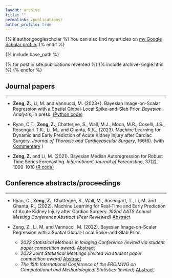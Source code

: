 ```yaml
---
layout: archive
title: ""
permalink: /publications/
author_profile: true
---
```


{% if author.googlescholar %}
  You can also find my articles on <u><a href="{{author.googlescholar}}">my Google Scholar profile</a>.</u>
{% endif %}

{% include base_path %}

{% for post in site.publications reversed %}
  {% include archive-single.html %}
{% endfor %}

## Journal papers
---
* **Zeng, Z.**, Li, M. and Vannucci, M. (2023+). Bayesian Image-on-Scalar Regression with a Spatial Global-Local Spike-and-Slab Prior. *Bayesian Analysis*, in press.
[(Python code)](https://github.com/ZijianZeng/BIoS_SGLSS)

* Ryan, C.T., **Zeng, Z.**, Chatterjee, S., Wall, M.J., Moon, M.R., Coselli, J.S., Rosengart T.K., Li, M., and Ghanta, R.K., (2023). Machine Learning for Dynamic and Early Prediction of Acute Kidney Injury after Cardiac Surgery. *Journal of Thoracic and Cardiovascular Surgery*, 166(6). (with [Commentary](https://www.jtcvs.org/article/S0022-5223(22)01048-0/fulltext) )

* **Zeng, Z.** and Li, M. (2021). Bayesian Median Autoregression for Robust Time Series Forecasting. *International Journal of Forecasting*, 37(2), 1000-1010
[(R code)](https://github.com/ZijianZeng/BayesMAR)

## Conference abstracts/proceedings
---
* Ryan, C., **Zeng, Z.**, Chatterjee, S., Wall, M., Rosengart, T., Li, M. and Ghanta, R., (2022). Machine Learning for Real-Time and Early Prediction of Acute Kidney Injury after Cardiac Surgery. *102nd AATS Annual Meeting Conference Abstract (Peer Reviewed)* [Abstract](https://www.aats.org/resources/1372)

* Zeng, Z., Li, M. and Vannucci, M. (2022). Bayesian Image-on-Scalar Regression with a Spatial Global-Local Spike-and-Slab Prior. 
  * *2022 Statistical Methods in Imaging Conference (invited via student paper competition award)* [Abstract](https://www.vumc.org/biostatistics/SMI/studentshowcase)
  * *2022 Joint Statistical Meetings (invited via student paper competition award)* [Abstract](https://ww2.amstat.org/meetings/jsm/2022/onlineprogram/AbstractDetails.cfm?abstractid=322062)
  * *The 15th International Conference of the ERCIMWG on Computational and Methodological Statistics (invited)* [Abstract](http://www.cmstatistics.org/RegistrationsV2/CMStatistics2022/viewSubmission.php?id=845&token=rp7q7484rnrn52n945s45920o4r20r88)

 
 
